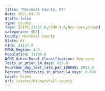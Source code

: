 ```yaml
---
title: "Marshall County, KY"
date: 2021-04-29
draft: false
type: county
tags: [FIPS:21157.0,FEMA:4.0,Non-core,Green]
categories: [KY]
County: Marshall County
State: KY
FIPS: 21157.0
FEMA_Region: 4.0
Population: 31100.0
NCHS_Urban_Rural_Classification: Non-core
Tests_in_prior_14_days: 927.0
Fourteen_day_test_rate_per_100000: 2981.0
Percent_Positivity_in_prior_14_days: 0.016
Level: Green
url: /states/KY/marshall-county
---
```




